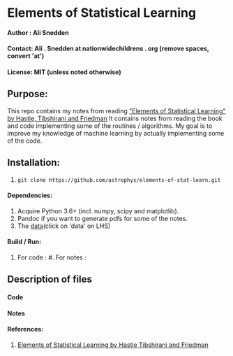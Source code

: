 # Elements of Statistical Learning
#### Author : Ali Snedden
#### Contact: Ali . Snedden at nationwidechildrens . org (remove spaces, convert 'at')
#### License: MIT (unless noted otherwise)
## Purpose:
This repo contains my notes from reading ["Elements of Statistical Learning" by Hastie,
Tibshirani and Friedman](https://hastie.su.domains/ElemStatLearn/)  It contains notes from reading the book and code
implementing some of the routines / algorithms.  My goal is to improve my knowledge
of machine learning by actually implementing some of the code.

## Installation:
1. `git clone https://github.com/astrophys/elements-of-stat-learn.git`

#### Dependencies:
1. Acquire Python 3.6+ (incl. numpy, scipy and matplotlib).
2. Pandoc if you want to generate pdfs for some of the notes.
3. The [data](https://hastie.su.domains/ElemStatLearn/)(click on 'data' on LHS)

#### Build / Run:
1. For code  : 
#. For notes : 

## Description of files
#### Code
#### Notes

#### References:
1. [Elements of Statistical Learning by Hastie Tibshirani and Friedman](https://hastie.su.domains/ElemStatLearn/)



